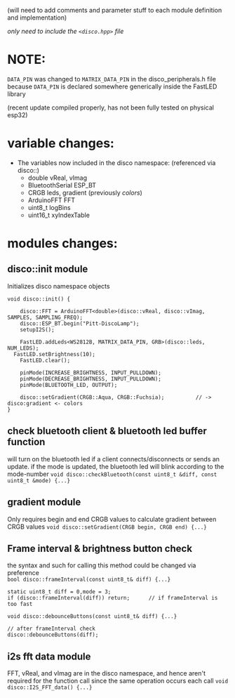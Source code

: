 (will need to add comments and parameter stuff to each module definition and implementation)

*only need to include the `<disco.hpp>` file*


# NOTE:
`DATA_PIN` was changed to `MATRIX_DATA_PIN` in the disco_peripherals.h file because `DATA_PIN` is declared somewhere generically inside the FastLED library

(recent update compiled properly, has not been fully tested on physical esp32)

     
# variable changes:

- The variables now included in the disco namespace: (referenced via disco::)
  - double vReal, vImag
  - BluetoothSerial ESP_BT
  - CRGB leds, gradient (previously *colors*)
  - ArduinoFFT<double> FFT
  - uint8_t logBins
  - uint16_t xyIndexTable


# modules changes:

## disco::init module
Initializes disco namespace objects
```
void disco::init() {

	disco::FFT = ArduinoFFT<double>(disco::vReal, disco::vImag, SAMPLES, SAMPLING_FREQ);
	disco::ESP_BT.begin("Pitt-DiscoLamp");
	setupI2S();

	FastLED.addLeds<WS2812B, MATRIX_DATA_PIN, GRB>(disco::leds, NUM_LEDS);
  FastLED.setBrightness(10);
	FastLED.clear();

	pinMode(INCREASE_BRIGHTNESS, INPUT_PULLDOWN);
	pinMode(DECREASE_BRIGHTNESS, INPUT_PULLDOWN);
	pinMode(BLUETOOTH_LED, OUTPUT);

	disco::setGradient(CRGB::Aqua, CRGB::Fuchsia);			// -> disco:gradient <- colors
}
```

## check bluetooth client & bluetooth led buffer function
will turn on the bluetooth led if a client connects/disconnects or sends an update.
if the mode is updated, the bluetooth led will blink according to the mode-number
`void disco::checkBluetooth(const uint8_t &diff, const uint8_t &mode) {...}`

## gradient module
Only requires begin and end CRGB values to calculate gradient between CRGB values
`void disco::setGradient(CRGB begin, CRGB end) {...}`


## Frame interval & brightness button check
the syntax and such for calling this method could be changed via preference        
`bool disco::frameInterval(const uint8_t& diff) {...}`
```
static uint8_t diff = 0,mode = 3;
if (disco::frameInterval(diff)) return;      // if frameInterval is too fast
```

`void disco::debounceButtons(const uint8_t& diff) {...}`
```
// after frameInterval check
disco::debounceButtons(diff);
```


## i2s fft data module
FFT, vReal, and vImag are in the disco namespace, and hence aren't required for the function call
since the same operation occurs each call
`void disco::I2S_FFT_data() {...}`       
